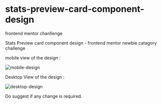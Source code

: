# stats-preview-card-component-design
 frontend mentor chanllenge

Stats Preview card component design - frontend mentor newbie catagory challenge 

mobile view of the design :

![mobile-design](https://user-images.githubusercontent.com/77456003/116783206-0f6f1600-aaab-11eb-81bf-1165861197aa.jpg)

Desktop View of the design :

![desktop-design](https://user-images.githubusercontent.com/77456003/116783214-1d249b80-aaab-11eb-8cf2-d4d239636684.jpg)


Do suggest if any change is required.

